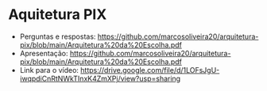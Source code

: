 # Aquitetura PIX

- Perguntas e respostas: https://github.com/marcosoliveira20/arquitetura-pix/blob/main/Arquitetura%20da%20Escolha.pdf
- Apresentação: https://github.com/marcosoliveira20/arquitetura-pix/blob/main/Arquitetura%20da%20Escolha.pdf
- Link para o vídeo: https://drive.google.com/file/d/1LOFsJgU-iwqpdiCnRtNWkTInxK4ZmXPj/view?usp=sharing
  
